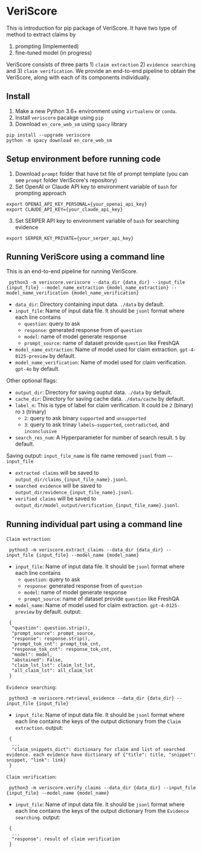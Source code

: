 # VeriScore
This is introduction for pip package of VeriScore. It have two type of method to extract claims by 
1) prompting (Implemented)
2) fine-tuned model (in progress)

VeriScore consists of three parts 1) `claim extraction` 2) `evidence searching` and 3) `claim verification`.
We provide an end-to-end pipeline to obtain the VeriScore, along with each of its components individually.
## Install
1. Make a new Python 3.6+ environment using `virtualenv` or `conda`.
2. Install `veriscore` pacakge using `pip`
3. Download `en_core_web_sm` using `spacy` library
```
pip install --upgrade veriscore
python -m spacy download en_core_web_sm
```

## Setup environment before running code
1. Download `prompt` folder that have txt file of prompt template (you can see `prompt` folder VeriScore's repository)
2. Set OpenAI or Claude API key to environment variable of `bash` for prompting approach
```
export OPENAI_API_KEY_PERSONAL={your_openai_api_key}
export CLAUDE_API_KEY={your_claude_api_key}
```
3. Set SERPER API key to environment variable of `bash` for searching evidence
```
export SERPER_KEY_PRIVATE={your_serper_api_key}
```

## Running VeriScore using a command line
This is an end-to-end pipeline for running VeriScore.
```
 python3 -m veriscore.veriscore --data_dir {data_dir} --input_file {input_file} --model_name_extraction {model_name_extraction} --model_name_verification {model_name_verification}
```
* `data_dir`: Directory containing input data. `./data` by default.
* `input_file`: Name of input data file. It should be `jsonl` format where each line contains
    * `question`: query to ask
    * `response`: generated response from of `question`
    * `model`: name of model generate response
    * `prompt_source`: name of dataset provide `question` like FreshQA
* `model_name_extraction`: Name of model used for claim extraction. `gpt-4-0125-preview` by default.
* `model_name_verification`: Name of model used for claim verification. `gpt-4o` by default.

Other optional flags:

* `output_dir`: Directory for saving ouptut data. `./data` by default.
* `cache_dir`: Directory for saving cache data. `./data/cache` by default.
* `label_n`: This is type of label for claim verification. It could be `2` (binary) ro `3` (trinary)
    * `2`: query to ask binary `supported` and `unsupported`
    * `3`: query to ask trinay `labels—supported`, `contradicted`, and `inconclusive`
* `search_res_num`: A Hyperparameter for number of search result. `5` by default.

Saving output: 
`input_file_name` is file name removed `jsonl` from `—-input_file`
* `extracted claims` will be saved to `output_dir/claims_{input_file_name}.jsonl`.
* `searched evidence` will be saved to `output_dir/evidence_{input_file_name}.jsonl`.
* `verified claims` will be saved to `output_dir/model_output/verification_{input_file_name}.jsonl`.


## Running individual part using a command line
`Claim extraction`:
```
 python3 -m veriscore.extract_claims --data_dir {data_dir} --input_file {input_file} --model_name {model_name} 
```
* `input_file`: Name of input data file. It should be `jsonl` format where each line contains
    * `question`: query to ask
    * `response`: generated response from of `question`
    * `model`: name of model generate response
    * `prompt_source`: name of dataset provide `question` like FreshQA
* `model_name`: Name of model used for claim extraction. `gpt-4-0125-preview` by default.
output:
```dictionary
 {
  "question": question.strip(),
  "prompt_source": prompt_source,
  "response": response.strip(),
  "prompt_tok_cnt": prompt_tok_cnt,
  "response_tok_cnt": response_tok_cnt,
  "model": model,
  "abstained": False,  
  "claim_lst_lst": claim_lst_lst,
  "all_claim_lst": all_claim_lst
 }
```
`Evidence searching`:
```
 python3 -m veriscore.retrieval_evidence --data_dir {data_dir} --input_file {input_file}
```
* `input_file`: Name of input data file. It should be `jsonl` format where each line contains the keys of the output dictionary from the `Claim extraction`.
output:
```dictionary
 {
  ...
  "claim_snippets_dict": dictionary for claim and list of searched evidence. each evidence have dictionary of {"title": title, "snippet": snippet, "link": link}
 }
```

`Claim verification`:
```
 python3 -m veriscore.verify_claims --data_dir {data_dir} --input_file {input_file} --model_name {model_name}
```
* `input_file`: Name of input data file. It should be `jsonl` format where each line contains the keys of the output dictionary from the `Evidence searching`.
output:
```dictionary
 {
  ...
  "response": result of claim verification
 }
```
